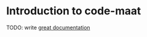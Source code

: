 # Introduction to code-maat

TODO: write [great documentation](http://jacobian.org/writing/great-documentation/what-to-write/)
